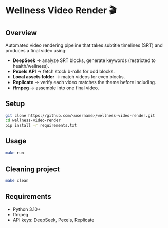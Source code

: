 # Wellness Video Render 🎬

## Overview
Automated video rendering pipeline that takes subtitle timelines (SRT) and produces a final video using:
- **DeepSeek** → analyze SRT blocks, generate keywords (restricted to health/wellness).
- **Pexels API** → fetch stock b-rolls for odd blocks.
- **Local assets folder** → match videos for even blocks.
- **Replicate** → verify each video matches the theme before including.
- **ffmpeg** → assemble into one final video.

## Setup
```bash
git clone https://github.com/<username>/wellness-video-render.git
cd wellness-video-render
pip install -r requirements.txt
```

## Usage
```bash
make run
```

## Cleaning project
```bash
make clean
```

## Requirements
- Python 3.10+
- ffmpeg
- API keys: DeepSeek, Pexels, Replicate

